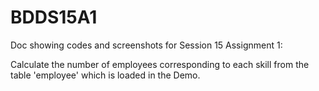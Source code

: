 # BDDS15A1

Doc showing codes and screenshots for Session 15 Assignment 1:

Calculate the number of employees corresponding to each skill from the table 'employee' which is loaded in the Demo.
